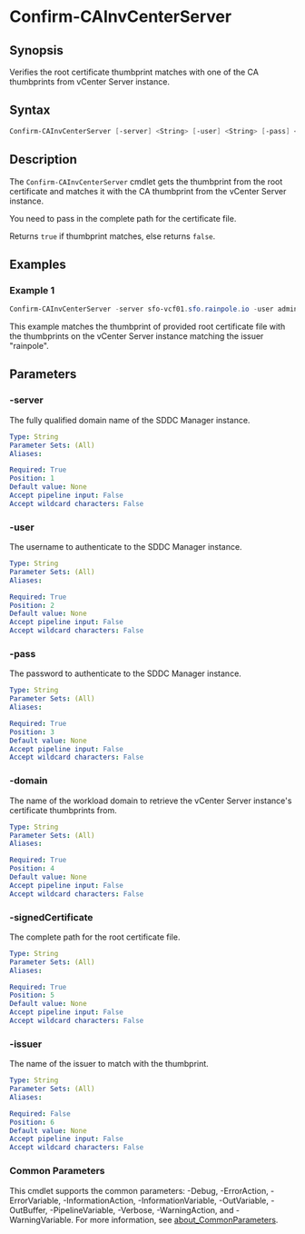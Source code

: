 # Confirm-CAInvCenterServer

## Synopsis

Verifies the root certificate thumbprint matches with one of the CA thumbprints from vCenter Server instance.

## Syntax

```powershell
Confirm-CAInvCenterServer [-server] <String> [-user] <String> [-pass] <String> [-domain] <String> [-signedCertificate] <String> [[-issuer] <String>] [<CommonParameters>]
```

## Description

The `Confirm-CAInvCenterServer` cmdlet gets the thumbprint from the root certificate and matches it with the CA thumbprint from the vCenter Server instance.

You need to pass in the complete path for the certificate file.

Returns `true` if thumbprint matches, else returns `false`.

## Examples

### Example 1

```powershell
Confirm-CAInvCenterServer -server sfo-vcf01.sfo.rainpole.io -user administrator@vsphere.local -pass VMw@re1! -domain sfo-m01 -issuer rainpole -signedCertificate F:\certificates\Root64.cer
```

This example matches the thumbprint of provided root certificate file with the thumbprints on the vCenter Server instance matching the issuer "rainpole".

## Parameters

### -server

The fully qualified domain name of the SDDC Manager instance.

```yaml
Type: String
Parameter Sets: (All)
Aliases:

Required: True
Position: 1
Default value: None
Accept pipeline input: False
Accept wildcard characters: False
```

### -user

The username to authenticate to the SDDC Manager instance.

```yaml
Type: String
Parameter Sets: (All)
Aliases:

Required: True
Position: 2
Default value: None
Accept pipeline input: False
Accept wildcard characters: False
```

### -pass

The password to authenticate to the SDDC Manager instance.

```yaml
Type: String
Parameter Sets: (All)
Aliases:

Required: True
Position: 3
Default value: None
Accept pipeline input: False
Accept wildcard characters: False
```

### -domain

The name of the workload domain to retrieve the vCenter Server instance's certificate thumbprints from.

```yaml
Type: String
Parameter Sets: (All)
Aliases:

Required: True
Position: 4
Default value: None
Accept pipeline input: False
Accept wildcard characters: False
```

### -signedCertificate

The complete path for the root certificate file.

```yaml
Type: String
Parameter Sets: (All)
Aliases:

Required: True
Position: 5
Default value: None
Accept pipeline input: False
Accept wildcard characters: False
```

### -issuer

The name of the issuer to match with the thumbprint.

```yaml
Type: String
Parameter Sets: (All)
Aliases:

Required: False
Position: 6
Default value: None
Accept pipeline input: False
Accept wildcard characters: False
```

### Common Parameters

This cmdlet supports the common parameters: -Debug, -ErrorAction, -ErrorVariable, -InformationAction, -InformationVariable, -OutVariable, -OutBuffer, -PipelineVariable, -Verbose, -WarningAction, and -WarningVariable. For more information, see [about_CommonParameters](http://go.microsoft.com/fwlink/?LinkID=113216).
